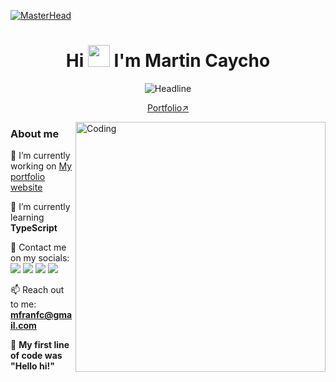 
[![MasterHead](https://i.pinimg.com/originals/77/ca/a3/77caa32884d735d439ade45ba37feaf2.gif)](https://devfrann.netlify.app)
<h1 align="center">Hi <img src="https://media.giphy.com/media/hvRJCLFzcasrR4ia7z/giphy.gif" width="35"> I'm Martin Caycho </h1>
 
<div align=center>
        <img src="https://readme-typing-svg.herokuapp.com?color=%236FDA44&size=32&center=true&vCenter=true&width=600&height=50&lines=Web+Developer;Student;Freelancer;Enthusiast" alt="Headline" />
    </div>  
<p align="center"><a href="https://devfrann.netlify.app" target ='_blank'>Portfolio↗️</a></p>
<img align="right" alt="Coding" width="400" src="https://octodex.github.com/images/spidertocat.png">

<h3>About me</h2>

 🔭 I’m currently working on [My portfolio website](https://devfrann.netlify.app)

 🌱 I’m currently learning **TypeScript**

 💬 Contact me on my socials: <br />
 <img src="https://img.shields.io/badge/WhatsApp-25D366?style=for-the-badge&logo=whatsapp&logoColor=white"/>
 <img src="https://img.shields.io/badge/Gmail-D14836?style=for-the-badge&logo=gmail&logoColor=white"/>
 <img src="https://img.shields.io/badge/Instagram-E4405F?style=for-the-badge&logo=instagram&logoColor=white"/>
 <img src="https://img.shields.io/badge/Twitter-1DA1F2?style=for-the-badge&logo=twitter&logoColor=white"/>
 
 📫 Reach out to me: **mfranfc@gmail.com**
 
 :dizzy: **My first line of code was "Hello hi!"**
